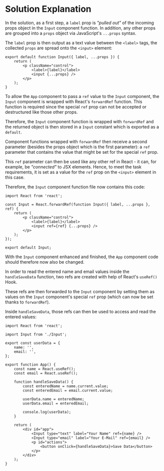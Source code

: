 # Solution Explanation

In the solution, as a first step, a `label` prop is <i>"pulled out"</i> of the incoming props object in the `Input` component function. In addition, any other props are grouped into a `props` object via JavaScript's `...props` syntax.

The `label` prop is then output as a text value between the `<label>` tags, the collected `props` are spread onto the `<input>` element:

```
export default function Input({ label, ...props }) {
    return (
        <p className="control">
            <label>{label}</label>
            <input {...props} />
        </p>
    );
}
```

To allow the `App` component to pass a `ref` value to the `Input` component, the `Input` component is wrapped with React's `forwardRef` function. This function is required since the special `ref` prop can not be accepted or destructured like those other props.

Therefore, the `Input` component function is wrapped with `forwardRef` and the returned object is then stored in a `Input` constant which is exported as a `default`.

Component functions wrapped with `forwardRef` then receive a second parameter (besides the props object which is the first parameter): a `ref` parameter that contains the value that might be set for the special `ref` prop.

This `ref` parameter can then be used like any other ref in React - it can, for example, be <i>"connected"</i> to JSX elements. Hence, to meet the task requirements, it is set as a value for the `ref` prop on the `<input>` element in this case.

Therefore, the `Input` component function file now contains this code:

```
import React from 'react';

const Input = React.forwardRef(function Input({ label, ...props }, ref) {
    return (
        <p className="control">
            <label>{label}</label>
            <input ref={ref} {...props} />
        </p>
    );
});

export default Input;
```

With the `Input` component enhanced and finished, the `App` component code should therefore now also be changed.

In order to read the entered name and email values inside the `handleSaveData` function, two refs are created with help of React's `useRef()` Hook.

These refs are then forwarded to the `Input` component by setting them as values on the `Input` component's special `ref` prop (which can now be set thanks to `forwardRef`).

Inside `handleSaveData`, those refs can then be used to access and read the entered values:

```
import React from 'react';

import Input from './Input';

export const userData = {
    name: '',
    email: '',
};

export function App() {
    const name = React.useRef();
    const email = React.useRef();

    function handleSaveData() {
        const enteredName = name.current.value;
        const enteredEmail = email.current.value;

        userData.name = enteredName;
        userData.email = enteredEmail;

        console.log(userData);
    }

    return (
        <div id="app">
            <Input type="text" label="Your Name" ref={name} />
            <Input type="email" label="Your E-Mail" ref={email} />
            <p id="actions">
                <button onClick={handleSaveData}>Save Data</button>
            </p>
        </div>
    );
}
```

